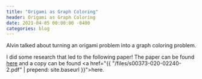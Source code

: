 ```yaml
---
title: "Origami as Graph Coloring"
header: Origami as Graph Coloring
date: 2021-04-05 00:00:00 -0400
categories: blog
---
```


Alvin talked about turning an origami problem into a graph coloring problem.

I did some research that led to the following paper! The paper can be found
[here](https://doi.org/10.1007/s00373-020-02240-2) and a copy can be found
<a href="{{ "/files/s00373-020-02240-2.pdf" | prepend: site.baseurl }}">here</a>.
